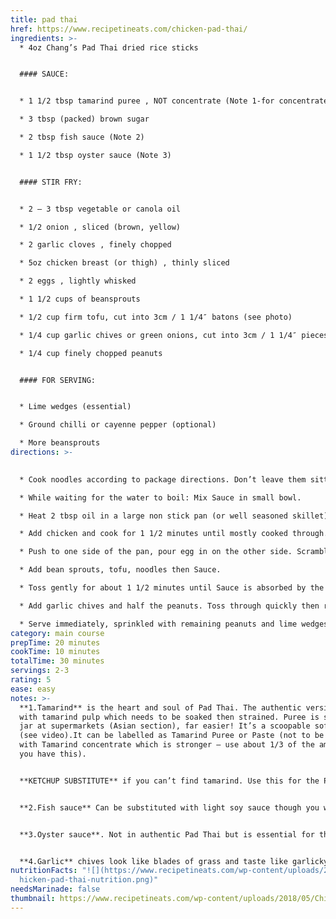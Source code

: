 ```yaml
---
title: pad thai
href: https://www.recipetineats.com/chicken-pad-thai/
ingredients: >-
  * 4oz Chang’s Pad Thai dried rice sticks


  #### SAUCE:


  * 1 1/2 tbsp tamarind puree , NOT concentrate (Note 1-for concentrate, use 1/2 tbsp)

  * 3 tbsp (packed) brown sugar

  * 2 tbsp fish sauce (Note 2)

  * 1 1/2 tbsp oyster sauce (Note 3)


  #### STIR FRY:


  * 2 – 3 tbsp vegetable or canola oil

  * 1/2 onion , sliced (brown, yellow)

  * 2 garlic cloves , finely chopped

  * 5oz chicken breast (or thigh) , thinly sliced

  * 2 eggs , lightly whisked

  * 1 1/2 cups of beansprouts

  * 1/2 cup firm tofu, cut into 3cm / 1 1/4″ batons (see photo)

  * 1/4 cup garlic chives or green onions, cut into 3cm / 1 1/4″ pieces (Note 4)

  * 1/4 cup finely chopped peanuts


  #### FOR SERVING:


  * Lime wedges (essential)

  * Ground chilli or cayenne pepper (optional)

  * More beansprouts
directions: >-
  

  * Cook noodles according to package directions. Don’t leave them sitting around for more than 5 – 10 minutes.  

  * While waiting for the water to boil: Mix Sauce in small bowl.  

  * Heat 2 tbsp oil in a large non stick pan (or well seasoned skillet) over high heat. Add garlic and onion, cook for 30 seconds.

  * Add chicken and cook for 1 1/2 minutes until mostly cooked through.

  * Push to one side of the pan, pour egg in on the other side. Scramble using the wooden spoon (add touch of extra oil if pan is too dry), then mix into chicken.

  * Add bean sprouts, tofu, noodles then Sauce.

  * Toss gently for about 1 1/2 minutes until Sauce is absorbed by the noodles.

  * Add garlic chives and half the peanuts. Toss through quickly then remove from heat.

  * Serve immediately, sprinkled with remaining peanuts and lime wedges on the side, with a sprinkle of chilli and a handful of extra beansprouts on the side if desired (this is the Thai way!). Squeeze over lime juice to taste before eating.
category: main course
prepTime: 20 minutes
cookTime: 10 minutes
totalTime: 30 minutes
servings: 2-3
rating: 5
ease: easy
notes: >-
  **1.Tamarind** is the heart and soul of Pad Thai. The authentic version starts
  with tamarind pulp which needs to be soaked then strained. Puree is sold in a
  jar at supermarkets (Asian section), far easier! It’s a scoopable soft paste
  (see video).It can be labelled as Tamarind Puree or Paste (not to be confused
  with Tamarind concentrate which is stronger – use about 1/3 of the amount if
  you have this).


  **KETCHUP SUBSTITUTE** if you can’t find tamarind. Use this for the Pad Thai Sauce instead of ingredients listed above:1 tbsp ketchup, 2 tbsp brown sugar, 2 tbsp fish sauce, 2 tsp oyster sauce, 1 tsp dark soy sauce\*, 2 tbsp rice vinegar (or 1 tbsp white vinegar).See in post for explanation, and cynics, don’t judge until you’ve tried this! It’s remarkably good and quite close to the base Pad Thai recipe!: \* This is mainly for colour, so can be substituted with light or normal soy sauce and flavour will still be the same.


  **2.Fish sauce** Can be substituted with light soy sauce though you will lose a bit of the flavour edge that fish sauce gives it. 


  **3.Oyster sauce**. Not in authentic Pad Thai but is essential for this everyday version. 


  **4.Garlic** chives look like blades of grass and taste like garlicky chives. If you can’t find them, it’s not a deal killer. Best to substitute with chopped green onion / scallions.
nutritionFacts: "![](https://www.recipetineats.com/wp-content/uploads/2018/05/c\
  hicken-pad-thai-nutrition.png)"
needsMarinade: false
thumbnail: https://www.recipetineats.com/wp-content/uploads/2018/05/Chicken-Pad-Thai_0.jpg
---
```

